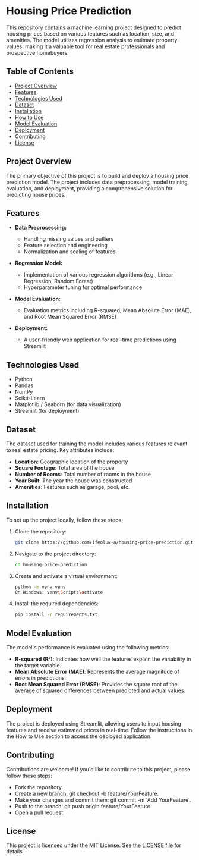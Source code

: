 # Housing Price Prediction

This repository contains a machine learning project designed to predict housing prices based on various features such as location, size, and amenities. The model utilizes regression analysis to estimate property values, making it a valuable tool for real estate professionals and prospective homebuyers.

## Table of Contents

- [Project Overview](#project-overview)
- [Features](#features)
- [Technologies Used](#technologies-used)
- [Dataset](#dataset)
- [Installation](#installation)
- [How to Use](#how-to-use)
- [Model Evaluation](#model-evaluation)
- [Deployment](#deployment)
- [Contributing](#contributing)
- [License](#license)

## Project Overview

The primary objective of this project is to build and deploy a housing price prediction model. The project includes data preprocessing, model training, evaluation, and deployment, providing a comprehensive solution for predicting house prices.

## Features

- **Data Preprocessing:** 
  - Handling missing values and outliers
  - Feature selection and engineering
  - Normalization and scaling of features

- **Regression Model:** 
  - Implementation of various regression algorithms (e.g., Linear Regression, Random Forest)
  - Hyperparameter tuning for optimal performance

- **Model Evaluation:** 
  - Evaluation metrics including R-squared, Mean Absolute Error (MAE), and Root Mean Squared Error (RMSE)

- **Deployment:** 
  - A user-friendly web application for real-time predictions using Streamlit

## Technologies Used

- Python
- Pandas
- NumPy
- Scikit-Learn
- Matplotlib / Seaborn (for data visualization)
- Streamlit (for deployment)

## Dataset

The dataset used for training the model includes various features relevant to real estate pricing. Key attributes include:

- **Location**: Geographic location of the property
- **Square Footage**: Total area of the house
- **Number of Rooms**: Total number of rooms in the house
- **Year Built**: The year the house was constructed
- **Amenities**: Features such as garage, pool, etc.

## Installation

To set up the project locally, follow these steps:

1. Clone the repository:
   ```bash
   git clone https://github.com/ifeoluw-a/housing-price-prediction.git
2. Navigate to the project directory:
    ```bash
    cd housing-price-prediction
3. Create and activate a virtual environment:
    ```bash
    python -m venv venv
    On Windows: venv\Scripts\activate
4. Install the required dependencies:
    ```bash
    pip install -r requirements.txt


## Model Evaluation
The model's performance is evaluated using the following metrics:

- **R-squared (R²)**: Indicates how well the features explain the variability in the target variable.
- **Mean Absolute Error (MAE)**: Represents the average magnitude of errors in predictions.
- **Root Mean Squared Error (RMSE)**: Provides the square root of the average of squared differences between predicted and actual values.

## Deployment
The project is deployed using Streamlit, allowing users to input housing features and receive estimated prices in real-time. Follow the instructions in the How to Use section to access the deployed application.

## Contributing
Contributions are welcome! If you'd like to contribute to this project, please follow these steps:

- Fork the repository.
- Create a new branch: git checkout -b feature/YourFeature.
- Make your changes and commit them: git commit -m 'Add YourFeature'.
- Push to the branch: git push origin feature/YourFeature.
- Open a pull request.

## License
This project is licensed under the MIT License. See the LICENSE file for details.
